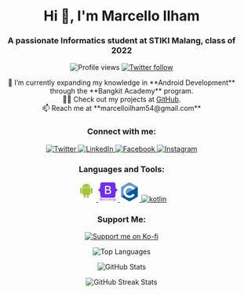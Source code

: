 <h1 align="center">Hi 👋, I'm Marcello Ilham</h1>
<h3 align="center">A passionate Informatics student at STIKI Malang, class of 2022</h3>

<p align="center">
  <img src="https://komarev.com/ghpvc/?username=marcelloaja&label=Profile%20views&color=0e75b6&style=flat" alt="Profile views" />
  <a href="https://twitter.com/parkhaihai" target="_blank">
    <img src="https://img.shields.io/twitter/follow/parkhaihai?logo=twitter&style=for-the-badge" alt="Twitter follow" />
  </a>
</p>

<p align="center">
  🌱 I’m currently expanding my knowledge in **Android Development** through the **Bangkit Academy** program.<br>
  👨‍💻 Check out my projects at <a href="https://github.com/Marcelloaja">GitHub</a>.<br>
  📫 Reach me at **marcelloilham54@gmail.com**
</p>

<h3 align="center">Connect with me:</h3>
<p align="center">
  <a href="https://twitter.com/parkhaihai" target="_blank">
    <img src="https://raw.githubusercontent.com/rahuldkjain/github-profile-readme-generator/master/src/images/icons/Social/twitter.svg" alt="Twitter" height="30" width="40" />
  </a>
  <a href="https://linkedin.com/in/marcello-ilham-m4h4515w4/" target="_blank">
    <img src="https://raw.githubusercontent.com/rahuldkjain/github-profile-readme-generator/master/src/images/icons/Social/linked-in-alt.svg" alt="LinkedIn" height="30" width="40" />
  </a>
  <a href="https://fb.com/marcello.ilham" target="_blank">
    <img src="https://raw.githubusercontent.com/rahuldkjain/github-profile-readme-generator/master/src/images/icons/Social/facebook.svg" alt="Facebook" height="30" width="40" />
  </a>
  <a href="https://instagram.com/cello.tag" target="_blank">
    <img src="https://raw.githubusercontent.com/rahuldkjain/github-profile-readme-generator/master/src/images/icons/Social/instagram.svg" alt="Instagram" height="30" width="40" />
  </a>
</p>

<h3 align="center">Languages and Tools:</h3>
<p align="center">
  <a href="https://developer.android.com" target="_blank" rel="noreferrer">
    <img src="https://raw.githubusercontent.com/devicons/devicon/master/icons/android/android-original-wordmark.svg" alt="android" width="40" height="40"/>
  </a>
  <a href="https://getbootstrap.com" target="_blank" rel="noreferrer">
    <img src="https://raw.githubusercontent.com/devicons/devicon/master/icons/bootstrap/bootstrap-plain-wordmark.svg" alt="bootstrap" width="40" height="40"/>
  </a>
  <a href="https://www.cprogramming.com/" target="_blank" rel="noreferrer">
    <img src="https://raw.githubusercontent.com/devicons/devicon/master/icons/c/c-original.svg" alt="c" width="40" height="40"/>
  </a>
  <a href="https://kotlinlang.org" target="_blank" rel="noreferrer">
    <img src="https://www.vectorlogo.zone/logos/kotlinlang/kotlinlang-icon.svg" alt="kotlin" width="40" height="40"/>
  </a>
  <!-- Add other tools and languages similarly -->
</p>

<h3 align="center">Support Me:</h3>
<p align="center">
  <a href="https://ko-fi.com/marcelloaja">
    <img src="https://cdn.ko-fi.com/cdn/kofi3.png?v=3" height="50" width="210" alt="Support me on Ko-fi" />
  </a>
</p>

<p align="center">
  <img src="https://github-readme-stats.vercel.app/api/top-langs?username=marcelloaja&show_icons=true&locale=en&layout=compact" alt="Top Languages" />
</p>

<p align="center">
  <img src="https://github-readme-stats.vercel.app/api?username=marcelloaja&show_icons=true&locale=en" alt="GitHub Stats" />
</p>

<p align="center">
  <img src="https://github-readme-streak-stats.herokuapp.com/?user=marcelloaja&" alt="GitHub Streak Stats" />
</p>
